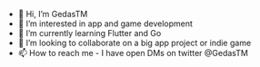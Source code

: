 - 👋 Hi, I’m GedasTM
- 👀 I’m interested in app and game development
- 🌱 I’m currently learning Flutter and Go
- 💞️ I’m looking to collaborate on a big app project or indie game
- 📫 How to reach me - I have open DMs on twitter @GedasTM
